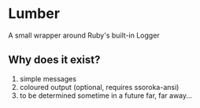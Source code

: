 Lumber
=======

A small wrapper around Ruby's built-in Logger

Why does it exist?
------------------

1. simple messages
2. coloured output (optional, requires ssoroka-ansi)
3. to be determined sometime in a future far, far away...

